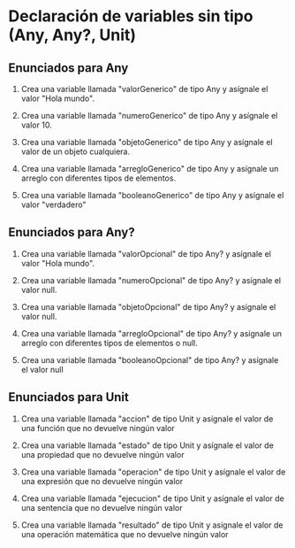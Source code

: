 # Declaración de variables sin tipo (Any, Any?, Unit)

## Enunciados para Any

1. Crea una variable llamada "valorGenerico" de tipo Any y asígnale el valor "Hola mundo".

1. Crea una variable llamada "numeroGenerico" de tipo Any y asígnale el valor 10.

1. Crea una variable llamada "objetoGenerico" de tipo Any y asígnale el valor de 
un objeto cualquiera.

1. Crea una variable llamada "arregloGenerico" de tipo Any y asígnale un arreglo con diferentes tipos de elementos.

1. Crea una variable llamada "booleanoGenerico" de tipo Any y asígnale el valor "verdadero"

## Enunciados para Any?

1. Crea una variable llamada "valorOpcional" de tipo Any? y asígnale el valor "Hola mundo".

1. Crea una variable llamada "numeroOpcional" de tipo Any? y asígnale el valor null.

1. Crea una variable llamada "objetoOpcional" de tipo Any? y asígnale el valor null.

1. Crea una variable llamada "arregloOpcional" de tipo Any? y asígnale un arreglo con 
diferentes tipos de elementos o null.

1. Crea una variable llamada "booleanoOpcional" de tipo Any? y asígnale el valor null

## Enunciados para Unit

1. Crea una variable llamada "accion" de tipo Unit y asígnale el valor de una función que no devuelve ningún valor

1. Crea una variable llamada "estado" de tipo Unit y asígnale el valor de una propiedad que no devuelve ningún valor

1. Crea una variable llamada "operacion" de tipo Unit y asígnale el valor de una expresión que no devuelve ningún valor

1. Crea una variable llamada "ejecucion" de tipo Unit y asígnale el valor de una sentencia que no devuelve ningún valor

1. Crea una variable llamada "resultado" de tipo Unit y asígnale el valor de una operación matemática que no devuelve ningún valor

